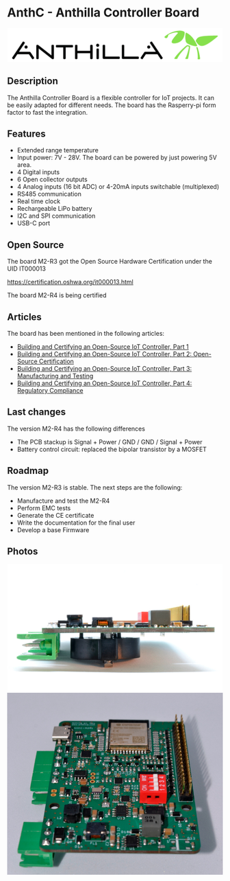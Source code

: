 # AnthC - Anthilla Controller Board

![Anthilla logo](Marketing/Logos/Anthilla-logo-white.png)
## Description

The Anthilla Controller Board is a flexible controller for IoT projects. It can be easily adapted for different needs. The board has the Rasperry-pi form factor to fast the integration.

## Features

- Extended range temperature
- Input power: 7V - 28V. The board can be powered by just powering 5V area.
- 4 Digital inputs
- 6 Open collector outputs
- 4 Analog inputs (16 bit ADC) or 4-20mA inputs switchable (multiplexed)
- RS485 communication
- Real time clock
- Rechargeable LiPo battery
- I2C and SPI communication
- USB-C port

## Open Source

The board M2-R3 got the Open Source Hardware Certification under the UID IT000013

https://certification.oshwa.org/it000013.html

The board M2-R4 is being certified

## Articles

The board has been mentioned in the following articles:

- [Building and Certifying an Open-Source IoT Controller, Part 1](https://www.allaboutcircuits.com/projects/building-and-certifying-an-open-source-iot-controller-part-1/)
- [Building and Certifying an Open-Source IoT Controller, Part 2: Open-Source Certification](https://www.allaboutcircuits.com/projects/building-and-certifying-an-open-source-iot-controller-part-2-open-source-certification/)
- [Building and Certifying an Open-Source IoT Controller, Part 3: Manufacturing and Testing](https://www.allaboutcircuits.com/projects/building-and-certifying-an-open-source-iot-controller-part-3-manufacturing-and-testing/)
- [Building and Certifying an Open-Source IoT Controller, Part 4: Regulatory Compliance](https://www.allaboutcircuits.com/projects/building-and-certifying-an-open-source-iot-controller-part-4-regulatory-compliance/)

## Last changes

The version M2-R4 has the following differences

- The PCB stackup is Signal + Power / GND / GND / Signal + Power
- Battery control circuit: replaced the bipolar transistor by a MOSFET

## Roadmap

The version M2-R3 is stable. The next steps are the following:

- Manufacture and test the M2-R4
- Perform EMC tests
- Generate the CE certificate
- Write the documentation for the final user
- Develop a base Firmware


## Photos
![AnthC lateral](Marketing/Photos/M2-R1/_DSC0009_small.JPG)
![AnthC lateral](Marketing/Photos/M2-R1/_DSC0050_small.JPG)
